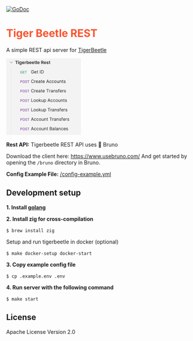 [![GoDoc](https://pkg.go.dev/badge/github.com/lil5/tigerbeetle_api?status.svg)](https://pkg.go.dev/github.com/lil5/tigerbeetle_api?tab=doc)

<h1 style="color:#f9532f">Tiger Beetle REST</h1>

A simple REST api server for [TigerBeetle](https://tigerbeetle.com/)

<img width=200 src="/screenshot_bruno.webp">

**Rest API:** Tigerbeetle REST API uses 🐶 Bruno

Download the client here: https://www.usebruno.com/
And get started by opening the `/bruno` directory in Bruno.

**Config Example File:** [/config-example.yml](/config-example.yml)

## Development setup

**1. Install [golang](https://go.dev/)**

**2. Install zig for cross-compilation**

```
$ brew install zig
```

Setup and run tigerbeetle in docker (optional)

```
$ make docker-setup docker-start
```

**3. Copy example config file**

```
$ cp .example.env .env
```

**4. Run server with the following command**

```
$ make start
```

## License

Apache License Version 2.0